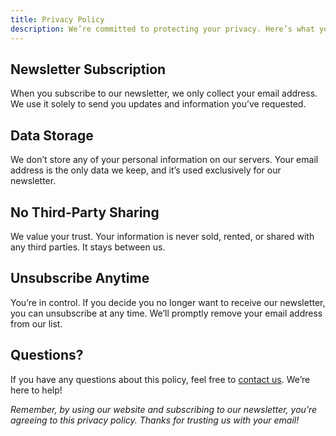 ```yaml
---
title: Privacy Policy
description: We’re committed to protecting your privacy. Here’s what you need to know.
---
```


## Newsletter Subscription

When you subscribe to our newsletter, we only collect your email address. We use it solely to send you updates and information you’ve requested.

## Data Storage

We don’t store any of your personal information on our servers. Your email address is the only data we keep, and it’s used exclusively for our newsletter.

## No Third-Party Sharing

We value your trust. Your information is never sold, rented, or shared with any third parties. It stays between us.

## Unsubscribe Anytime

You’re in control. If you decide you no longer want to receive our newsletter, you can unsubscribe at any time. We’ll promptly remove your email address from our list.

## Questions?

If you have any questions about this policy, feel free to [contact us](/contact). We’re here to help!

_Remember, by using our website and subscribing to our newsletter, you’re agreeing to this privacy policy. Thanks for trusting us with your email!_
